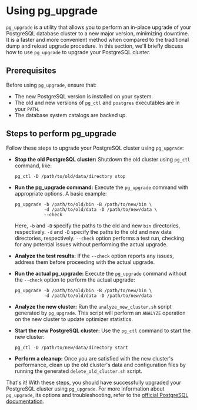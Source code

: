 # Using pg_upgrade

`pg_upgrade` is a utility that allows you to perform an in-place upgrade of your PostgreSQL database cluster to a new major version, minimizing downtime. It is a faster and more convenient method when compared to the traditional dump and reload upgrade procedure. In this section, we'll briefly discuss how to use `pg_upgrade` to upgrade your PostgreSQL cluster.

## Prerequisites

Before using `pg_upgrade`, ensure that:

- The new PostgreSQL version is installed on your system.
- The old and new versions of `pg_ctl` and `postgres` executables are in your `PATH`.
- The database system catalogs are backed up.

## Steps to perform pg_upgrade

Follow these steps to upgrade your PostgreSQL cluster using `pg_upgrade`:

- **Stop the old PostgreSQL cluster:** Shutdown the old cluster using `pg_ctl` command, like:
   ```
   pg_ctl -D /path/to/old/data/directory stop
   ```
   
- **Run the pg_upgrade command:** Execute the `pg_upgrade` command with appropriate options. A basic example:
   ```
   pg_upgrade -b /path/to/old/bin -B /path/to/new/bin \
              -d /path/to/old/data -D /path/to/new/data \
              --check
   ```
   Here,
   `-b` and `-B` specify the paths to the old and new `bin` directories, respectively.
   `-d` and `-D` specify the paths to the old and new data directories, respectively.
   `--check` option performs a test run, checking for any potential issues without performing the actual upgrade.

- **Analyze the test results:** If the `--check` option reports any issues, address them before proceeding with the actual upgrade.

- **Run the actual pg_upgrade:** Execute the `pg_upgrade` command without the `--check` option to perform the actual upgrade:
   ```
   pg_upgrade -b /path/to/old/bin -B /path/to/new/bin \
              -d /path/to/old/data -D /path/to/new/data
   ```

- **Analyze the new cluster:** Run the `analyze_new_cluster.sh` script generated by `pg_upgrade`. This script will perform an `ANALYZE` operation on the new cluster to update optimizer statistics.

- **Start the new PostgreSQL cluster:** Use the `pg_ctl` command to start the new cluster:
   ```
   pg_ctl -D /path/to/new/data/directory start
   ```

- **Perform a cleanup:** Once you are satisfied with the new cluster's performance, clean up the old cluster's data and configuration files by running the generated `delete_old_cluster.sh` script.

That's it! With these steps, you should have successfully upgraded your PostgreSQL cluster using `pg_upgrade`. For more information about `pg_upgrade`, its options and troubleshooting, refer to the [official PostgreSQL documentation](https://www.postgresql.org/docs/current/pgupgrade.html).